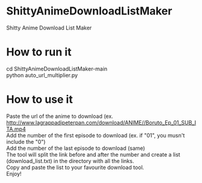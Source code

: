# ShittyAnimeDownloadListMaker
Shitty Anime Download List Maker


# How to run it
cd ShittyAnimeDownloadListMaker-main<br>
python auto_url_multiplier.py

# How to use it
Paste the url of the anime to download (ex. http://www.lagrappadipeterpan.com/download/ANIME//Boruto_Ep_01_SUB_ITA.mp4<br>
Add the number of the first episode to download (ex. if "01", you musn't include the "0")<br>
Add the number of the last episode to download (same)<br>
The tool will split the link before and after the number and create a list (download_list.txt) in the directory with all the links.<br>
Copy and paste the list to your favourite download tool.<br>
Enjoy!
